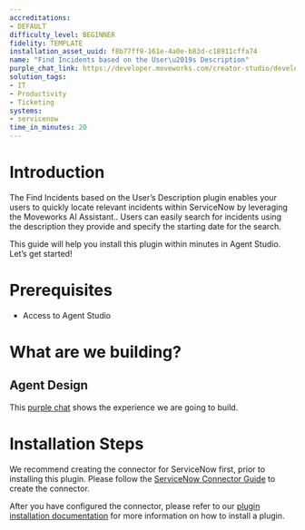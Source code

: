 ```yaml
---
accreditations:
- DEFAULT
difficulty_level: BEGINNER
fidelity: TEMPLATE
installation_asset_uuid: f8b77ff9-161e-4a0e-b83d-c18911cffa74
name: "Find Incidents based on the User\u2019s Description"
purple_chat_link: https://developer.moveworks.com/creator-studio/developer-tools/purple-chat/?conversation=%7B%22messages%22%3A%5B%7B%22parts%22%3A%5B%7B%22richText%22%3A%22Hey+find+me+incidents+similar+to+a+user+unable+to+connect+to+the+company+VPN%22%7D%5D%2C%22role%22%3A%22user%22%7D%2C%7B%22parts%22%3A%5B%7B%22richText%22%3A%22Okay%2C+I+found+a+few+similar+incidents+in+%3Cb%3EServiceNow%3C%2Fb%3E.+I+can+search+for+incidents+from+a+specific+date+as+well.+From+when+would+you+like+to+search%3F%22%7D%5D%2C%22role%22%3A%22assistant%22%7D%2C%7B%22parts%22%3A%5B%7B%22richText%22%3A%22%3Cp%3ESince+last+week%3C%2Fp%3E%22%7D%5D%2C%22role%22%3A%22user%22%7D%2C%7B%22parts%22%3A%5B%7B%22richText%22%3A%22Okay%2C+here+are+the+top+3+matches+from+the+last+week%3A%22%7D%2C%7B%22richText%22%3A%22%3Cb%3EINC0010023%3A%3C%2Fb%3E+User+in+Finance+department+unable+to+connect+to+VPN+after+recent+network+update.+Raised+by%3A+John+Doe%22%7D%2C%7B%22richText%22%3A%22%3Cb%3EINC0010112%3A%3C%2Fb%3E+Multiple+users+reporting+VPN+connectivity+issues+following+a+patch+deployment.+Raised+by%3A+Alice+Smith%22%7D%2C%7B%22richText%22%3A%22%3Cb%3EINC0010221%3A%3C%2Fb%3E+User+unable+to+connect+to+company+VPN+after+password+reset.+Requires+assistance.+Raised+by%3A+Bob+Johnson%22%7D%5D%2C%22role%22%3A%22assistant%22%7D%5D%7D
solution_tags:
- IT
- Productivity
- Ticketing
systems:
- servicenow
time_in_minutes: 20
---
```


# Introduction

The Find Incidents based on the User’s Description plugin enables your users to quickly locate relevant incidents within ServiceNow by leveraging the Moveworks AI Assistant.. Users can easily search for incidents using the description they provide and specify the starting date for the search. 

This guide will help you install this plugin within minutes in Agent Studio. Let’s get started!

# Prerequisites

- Access to Agent Studio

# What are we building?

## Agent Design

This [purple chat](https://developer.moveworks.com/creator-studio/developer-tools/purple-chat/?conversation=%7B%22messages%22%3A%5B%7B%22parts%22%3A%5B%7B%22richText%22%3A%22Hey+find+me+incidents+similar+to+a+user+unable+to+connect+to+the+company+VPN%22%7D%5D%2C%22role%22%3A%22user%22%7D%2C%7B%22parts%22%3A%5B%7B%22richText%22%3A%22Okay%2C+I+found+a+few+similar+incidents+in+%3Cb%3EServiceNow%3C%2Fb%3E.+I+can+search+for+incidents+from+a+specific+date+as+well.+From+when+would+you+like+to+search%3F%22%7D%5D%2C%22role%22%3A%22assistant%22%7D%2C%7B%22parts%22%3A%5B%7B%22richText%22%3A%22%3Cp%3ESince+last+week%3C%2Fp%3E%22%7D%5D%2C%22role%22%3A%22user%22%7D%2C%7B%22parts%22%3A%5B%7B%22richText%22%3A%22Okay%2C+here+are+the+top+3+matches+from+the+last+week%3A%22%7D%2C%7B%22richText%22%3A%22%3Cb%3EINC0010023%3A%3C%2Fb%3E+User+in+Finance+department+unable+to+connect+to+VPN+after+recent+network+update.+Raised+by%3A+John+Doe%22%7D%2C%7B%22richText%22%3A%22%3Cb%3EINC0010112%3A%3C%2Fb%3E+Multiple+users+reporting+VPN+connectivity+issues+following+a+patch+deployment.+Raised+by%3A+Alice+Smith%22%7D%2C%7B%22richText%22%3A%22%3Cb%3EINC0010221%3A%3C%2Fb%3E+User+unable+to+connect+to+company+VPN+after+password+reset.+Requires+assistance.+Raised+by%3A+Bob+Johnson%22%7D%5D%2C%22role%22%3A%22assistant%22%7D%5D%7D) shows the experience we are going to build.

# Installation Steps

We recommend creating the connector for ServiceNow first, prior to installing this plugin. Please follow the [ServiceNow Connector Guide](https://developer.moveworks.com/creator-studio/resources/connector?id=servicenow) to create the connector. 

After you have configured the connector, please refer to our [plugin installation documentation](https://help.moveworks.com/docs/ai-agent-marketplace) for more information on how to install a plugin.